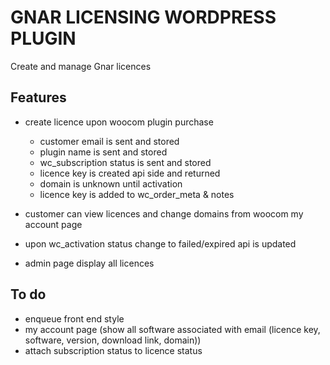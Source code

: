# GNAR LICENSING WORDPRESS PLUGIN

Create and manage Gnar licences

## Features

- create licence upon woocom plugin purchase
    - customer email is sent and stored
    - plugin name is sent and stored
    - wc_subscription status is sent and stored
    - licence key is created api side and returned
    - domain is unknown until activation
    - licence key is added to wc_order_meta & notes

- customer can view licences and change domains from woocom my account page

- upon wc_activation status change to failed/expired api is updated

- admin page display all licences


## To do

- enqueue front end style
- my account page (show all software associated with email (licence key, software, version, download link, domain))
- attach subscription status to licence status